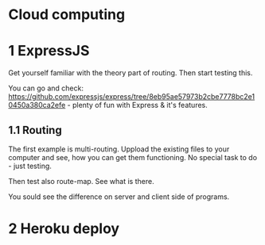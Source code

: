 # Cloud computing

# 1 ExpressJS
Get yourself familiar with the theory part of routing. Then start testing this.

You can go and check: https://github.com/expressjs/express/tree/8eb95ae57973b2cbe7778bc2e10450a380ca2efe - plenty of fun with Express & it's features.

## 1.1 Routing
The first example is multi-routing. Uppload the existing files to your computer and see, how you can get them functioning. No special task to do - just testing.

Then test also route-map. See what is there.

You sould see the difference on server and client side of programs.

# 2 Heroku deploy


